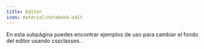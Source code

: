 ```yaml
---
title: Editor
icon: material/notebook-edit
---
```


En esta subpágina puedes encontrar ejemplos de uso para cambiar el fondo del editor
usando cssclasses.
.

